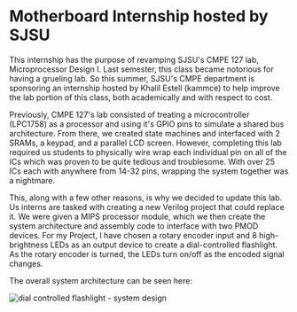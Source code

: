 # Motherboard Internship hosted by SJSU
This internship has the purpose of revamping SJSU's CMPE 127 lab, Microprocessor Design I.
Last semester, this class became notorious for having a grueling lab. So this summer, SJSU's CMPE department is sponsoring an internship hosted by Khalil Estell (kammce) to help improve the lab portion of this class, both academically and with respect to cost. 

Previously, CMPE 127's lab consisted of treating a microcontroller (LPC1758) as a processor and using it's GPIO pins to simulate a shared bus architecture. From there, we created state machines and interfaced with 2 SRAMs, a keypad, and a parallel LCD screen. However, completing this lab required us students to physically wire wrap each individual pin on all of the ICs which was proven to be quite tedious and troublesome. With over 25 ICs each with anywhere from 14-32 pins, wrapping the system together was a nightmare.

This, along with a few other reasons, is why we decided to update this lab. Us interns are tasked with creating a new Verilog project that could replace it. We were given a MIPS processor module, which we then create the system architecture and assembly code to interface with two PMOD devices. For my Project, I have chosen a rotary encoder input and 8 high-brightness LEDs as an output device to create a dial-controlled flashlight. As the rotary encoder is turned, the LEDs turn on/off as the encoded signal changes.

The overall system architecture can be seen here:

![dial controlled flashlight - system design](https://user-images.githubusercontent.com/32377973/42720616-1901921c-86df-11e8-9509-b7674d97b286.jpg)
